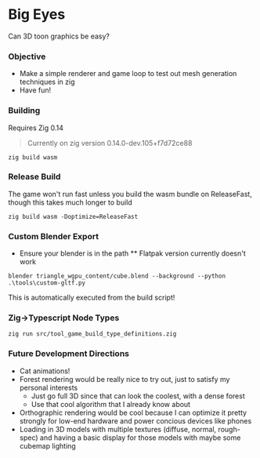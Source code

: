 # Big Eyes

Can 3D toon graphics be easy?

### Objective

* Make a simple renderer and game loop to test out mesh generation techniques in zig
* Have fun!

### Building

Requires Zig 0.14
> Currently on zig version 0.14.0-dev.105+f7d72ce88

```
zig build wasm
```

### Release Build

The game won't run fast unless you build the wasm bundle on ReleaseFast, though this takes much longer to build
```
zig build wasm -Doptimize=ReleaseFast
```

### Custom Blender Export

* Ensure your blender is in the path
** Flatpak version currently doesn't work
```
blender triangle_wgpu_content/cube.blend --background --python .\tools\custom-gltf.py
```
This is automatically executed from the build script!

### Zig->Typescript Node Types
`zig run src/tool_game_build_type_definitions.zig`

### Future Development Directions

- Cat animations!
- Forest rendering would be really nice to try out, just to satisfy my personal interests
  - Just go full 3D since that can look the coolest, with a dense forest
  - Use that cool algorithm that I already know about
- Orthographic rendering would be cool because I can optimize it pretty strongly for low-end hardware and power concious devices like phones
- Loading in 3D models with multiple textures (diffuse, normal, rough-spec) and having a basic display for those models with maybe some cubemap lighting
